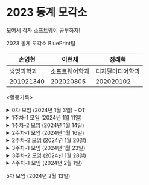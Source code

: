 # 2023 동계 모각소
모여서 각자 소프트웨어 공부하자!

2023 동계 모각소 BluePrint팀 

|손영현|이현제|정래혁|
|---|---|---|
|생명과학과|소프트웨어학과|디지털미디어학과|
|201921340|202020805|202020102|

<활동기록>

<details>
  <summary>0차 모임 (2024년 1월 3일) - OT</summary>
<img width="1421" alt="스크린샷 2024-01-03 오후 9 20 56" src="https://github.com/BluePrintCrew/2023winterMogakso/assets/106378321/cfb4e814-d931-4b42-a3b1-33a3c13b631b">
BluePrintCrew 목표 및 아이디어 선정 회의록 : https://velog.io/@guswp320/%EB%AA%A8%EA%B0%81%EC%86%8C-0
</details>

<details>
<summary>1주차-1 모임 (2024년 1월 11일)</summary><br/>
<img width="939" alt="1 11" src="https://github.com/BluePrintCrew/2023winterMogakso/assets/106378321/52283350-31fc-48d3-98d0-622476f6d7df"> 
<br/>
BluePrintCrew 회의록: https://development-diary-0h.tistory.com/10
    <br/>
이현제 -  스터디정리 및 소감 : https://velog.io/@guswp320/%EB%AA%A8%EA%B0%81%EC%86%8C-1Spring-1
<br/>
손영현 -  스터디정리 및 소감 : https://development-diary-0h.tistory.com/4
<br/>
정래혁 - 스터디정리 및 소감 : https://raeogi.tistory.com/30
</details>

<details>
<summary>1주차-2 모임 (2024년 1월 14일)</summary><br/>
<img width="1440" alt="스크린샷 2024-01-14 오후 9 10 23" src="https://github.com/BluePrintCrew/2023winterMogakso/assets/106378321/c3132818-083a-4f41-b5d2-1db43438a37c">
<br/>
이현제 - 스터디정리 및 소감 : https://velog.io/@guswp320/%EB%AA%A8%EA%B0%81%EC%86%8C
<br/>
손영현 - 스터디정리 및 소감 : https://development-diary-0h.tistory.com/6.
<br/>
정래혁 - 스터디정리 및 소감 : https://raeogi.tistory.com/31
</details>

<details>

 <summary> 2주차-1 모임 (2024년 1월 16일) </summary>
 <img width="951" alt="KakaoTalk_20240116_211240540" src="https://github.com/BluePrintCrew/2023winterMogakso/assets/142381040/8454eecc-d4d6-415f-89b4-9f2167f88fdc">
 <br/>
이현제 - 스터디정리 및 소감 : https://velog.io/@guswp320/%EB%AA%A8%EA%B0%81%EC%86%8C-3java%EC%9D%98-%EB%A9%94%EB%AA%A8%EB%A6%AC-%EA%B5%AC%EC%A1%B0
<br/>
손영현 - 스터디정리 및 소감 : https://development-diary-0h.tistory.com/7
<br/>
정래혁 - 스터디정리 및 소감 : https://raeogi.tistory.com/32


<br/>
</details>

<details>
<summary>2주차-2 모임 (2024년 1월 20일) </summary>
<img width="1433" alt="2주차-2" src="https://github.com/BluePrintCrew/2023winterMogakso/assets/142381040/a2f502b0-f882-4085-a118-c4534dca5441">
<br/>
이현제 - 스터디정리 및 소감 : https://velog.io/@guswp320/%EB%AA%A8%EA%B0%81%EC%86%8C-4
<br/>
손영현 - 스터디정리 및 소감 :  https://development-diary-0h.tistory.com/9
<br/>
정래혁 - 스터디정리 및 소감 : https://raeogi.tistory.com/33
<br/>
</details>

<details>
<summary>3주차-1 모임 (2024년 1월 23일) </summary>
  <img width="1435" alt="2024 01 23" src="https://github.com/BluePrintCrew/2023winterMogakso/assets/142381040/4b52a5de-6834-4abf-a0db-71a6c025435a">
이현제 - 스터디정리 및 소감 : https://velog.io/@guswp320/%EB%AA%A8%EA%B0%81%EC%86%8C-5%EC%8B%B1%EA%B8%80%ED%86%A4-%EC%BB%A8%ED%85%8C%EC%9D%B4%EB%84%88
손영현 - 스터디정리 및 소감 : https://development-diary-0h.tistory.com/11  
</details>

<details>
<summary>3주차-2 모임 (2024년 1월 28일) </summary>
<img width="1434" alt="스크린샷 2024-01-28 오후 11 02 00" src="https://github.com/BluePrintCrew/2023winterMogakso/assets/106378321/32944fbd-b87d-43a7-a499-80d60cff666e">
이현제 - 스터디 정리 및 소감 : https://velog.io/@guswp320/%EB%AA%A8%EA%B0%81%EC%86%8C-6%EC%BB%B4%ED%8F%AC%EB%84%8C%ED%8A%B8-%EC%8A%A4%EC%BA%94
</details>

<details>
  <summary>4주차-1 모임 (2024년 2월 1일) </summary>
  <img width="1435" alt="스크린샷 2024-02-01 오후 9 04 32" src="https://github.com/BluePrintCrew/2023winterMogakso/assets/106378321/5c17045b-bcd2-4570-86c1-054871d836d4">
이현제 - 스터디 정리 및 소감 : https://velog.io/@guswp320/%EB%AA%A8%EA%B0%81%EC%86%8C-6%EC%9D%98%EC%A1%B4%EA%B4%80%EA%B3%84-%EC%A3%BC%EC%9E%85#%EB%AA%A8%EA%B0%81%EC%86%8C-%EC%86%8C%EA%B0%90
</details>

5차 모임 (2024년 2월 13일)
